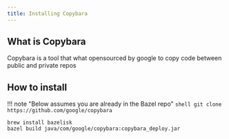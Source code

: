 ```yaml
---
title: Installing Copybara
---
```


## What is Copybara

Copybara is a tool that what opensourced by google to copy code between public and private repos

## How to install

!!! note "Below assumes you are already in the Bazel repo"
    ```shell
     git clone https://github.com/google/copybara
    ```

```shell
brew install bazelisk
bazel build java/com/google/copybara:copybara_deploy.jar
```